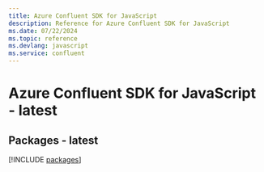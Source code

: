 ```yaml
---
title: Azure Confluent SDK for JavaScript
description: Reference for Azure Confluent SDK for JavaScript
ms.date: 07/22/2024
ms.topic: reference
ms.devlang: javascript
ms.service: confluent
---
```

# Azure Confluent SDK for JavaScript - latest
## Packages - latest
[!INCLUDE [packages](confluent-index.md)]